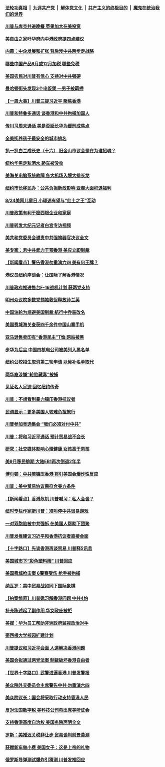 ####  [法轮功真相](../../../../basic/blob/master/README.md?t=08172213) &nbsp;|&nbsp; [九评共产党](../../../../9ping.md/blob/master/README.md?t=08172213) &nbsp;|&nbsp; [解体党文化](../../../../jtdwh.md/blob/master/README.md?t=08172213)  &nbsp;|&nbsp; [共产主义的终极目的](../../../../gczydzjmd.md/blob/master/README.md?t=08172213) &nbsp;|&nbsp; [魔鬼在统治我们的世界](../../../../mgztzwmdsj.md/blob/master/README.md?t=08172213) 

#### [川普与库克共进晚餐 苹果加大在美投资](../pages/nsc412/n11460159.md?t=08172213) 

#### [美自由之家吁华府向中港政府提四点建议](../pages/nsc412/n11460077.md?t=08172213) 

#### [内幕：中企发展和扩张 背后涉中共两步走战略](../pages/nsc412/n11458854.md?t=08172213) 

#### [哪些中国产品9月或12月加税 哪些免税](../pages/nsc412/n11454044.md?t=08172213) 

#### [美国农民对川普有信心 支持对中共强硬](../pages/nsc412/n11459962.md?t=08172213) 

#### [曼哈顿街头发现3个电饭煲 一男子被羁押](../pages/nsc412/n11459947.md?t=08172213) 

#### [【一周大事】川普三提习近平 聚焦香港](../pages/nsc412/n11458052.md?t=08172213) 

#### [川普和特鲁多通话 谈香港和中共拘捕加国人](../pages/nsc412/n11459783.md?t=08172213) 

#### [传川习周末通话 美是否延长华为缓刑成焦点](../pages/nsc412/n11459697.md?t=08172213) 

#### [全美抚养孩子最安全的城市排名](../pages/nsc412/n11459316.md?t=08172213) 

#### [扒一扒白兰成长史（十六） 旧金山市议会是在为谁招魂？](../pages/nsc412/n11459314.md?t=08172213) 

#### [纽约华男走私酒水 轿车被没收](../pages/nsc412/n11459161.md?t=08172213) 

#### [美海关电脑系统故障 各大机场入境大排长龙](../pages/nsc412/n11459156.md?t=08172213) 

#### [纽约市长移民办：公共负担新政影响 亚裔大面积退福利](../pages/nsc412/n11459176.md?t=08172213) 

#### [8/24美网儿童日 小球迷有望与“红土之王”互动](../pages/nsc412/n11459120.md?t=08172213) 

#### [川普政策有利于密西根企业和家庭](../pages/nsc412/n11459075.md?t=08172213) 

#### [川普转发大纪元记者白宫专访视频](../pages/nsc412/n11459086.md?t=08172213) 

#### [美共和党委员会谴责中共强摘器官决议全文](../pages/nsc412/n11438170.md?t=08172213) 

#### [美专家：若中共武力干预香港 美应立即制裁](../pages/nsc412/n11458852.md?t=08172213) 

#### [【新闻看点】警告香港勿重演六四 美有何王牌？](../pages/nsc412/n11454083.md?t=08172213) 

#### [港议员纽约座谈会：让国际了解香港情况](../pages/nsc412/n11456953.md?t=08172213) 

#### [川普政府推进售台F-16战机计划 获两党支持](../pages/nsc412/n11458582.md?t=08172213) 

#### [明州众议院多数党领袖敦促释放孙兰英](../pages/nsc412/n11458257.md?t=08172213) 

#### [中国油轮为规避美国制裁 航行中乔装改名](../pages/nsc412/n11458211.md?t=08172213) 

#### [美国费城海关查获四千余件中国山寨手机](../pages/nsc412/n11456982.md?t=08172213) 

#### [亚马逊售卖印有“香港民主”T恤 网站被黑](../pages/nsc412/n11457687.md?t=08172213) 

#### [步华为后尘 中国四核电公司被美列入黑名单](../pages/nsc412/n11457466.md?t=08172213) 

#### [纽约公校招生取消第二轮申请 以候补名单取代](../pages/nsc412/n11457022.md?t=08172213) 

#### [两华裔涉嫌“轮胎藏毒”被捕](../pages/nsc412/n11456987.md?t=08172213) 

#### [见证名人足迹 回忆纽约传奇](../pages/nsc412/n11456956.md?t=08172213) 

#### [川普：不想看到暴力镇压香港抗议者](../pages/nsc412/n11456332.md?t=08172213) 

#### [民调显示：更多美国人较难负担旅行](../pages/nsc412/n11457163.md?t=08172213) 

#### [川普参加竞选集会 “我们必须对付中共”](../pages/nsc412/n11456541.md?t=08172213) 

#### [川普：将和习近平通话 预计贸易战不会长](../pages/nsc412/n11456364.md?t=08172213) 

#### [研究：社交媒体影响心理健康 女孩高于男孩](../pages/nsc412/n11454388.md?t=08172213) 

#### [美9月移民排期 大陆EB1再次倒退2年半](../pages/nsc412/n11455941.md?t=08172213) 

#### [博尔顿：中共若镇压香港 将引美国会爆炸性反应](../pages/nsc412/n11456046.md?t=08172213) 

#### [川普：美中贸易协议需符合美方条件](../pages/nsc412/n11455967.md?t=08172213) 

#### [【新闻看点】香港危机 川普喊习：私人会谈？](../pages/nsc412/n11455965.md?t=08172213) 

#### [纽时专栏作家挺川普：须叫停中共贸易游戏](../pages/nsc412/n11455787.md?t=08172213) 

#### [一对双胞胎被中共强拆 在美国人帮助下团聚](../pages/nsc412/n11455548.md?t=08172213) 

#### [川普发推建议习近平和香港抗议者直接会面](../pages/nsc412/n11455583.md?t=08172213) 

#### [【十字路口】先谈香港再谈贸易 川普释5讯息](../pages/nsc412/n11454007.md?t=08172213) 

#### [美国城市下“彩色塑料雨” 川普回应](../pages/nsc412/n11454884.md?t=08172213) 

#### [美国费城枪击案 6警察受伤 枪手被拘捕](../pages/nsc412/n11454601.md?t=08172213) 

#### [纳瓦罗：美中贸易战如同下国际象棋](../pages/nsc412/n11453601.md?t=08172213) 

#### [【拍案惊奇】川普邀习解香港问题 中共4怕](../pages/nsc412/n11454035.md?t=08172213) 

#### [补充陈述起了副作用 华女政庇被拒](../pages/nsc412/n11454131.md?t=08172213) 

#### [美媒：华为员工帮助非洲政府监视政治对手](../pages/nsc412/n11453706.md?t=08172213) 

#### [密西根大学校园扩建计划](../pages/nsc412/n11451937.md?t=08172213) 

#### [川普提议和习近平会面 人道解决香港问题](../pages/nsc412/n11453937.md?t=08172213) 

#### [美国会拟通过两党法案 制裁破坏香港自由者](../pages/nsc412/n11453759.md?t=08172213) 

#### [【世界十字路口】武警进逼香港 川普发警报](../pages/nsc412/n11451730.md?t=08172213) 

#### [美众院外交委员会主席警告中共 勿重演六四](../pages/nsc412/n11453178.md?t=08172213) 

#### [美众院议长：国会将采取行动支持香港人民](../pages/nsc412/n11453389.md?t=08172213) 

#### [反对法国数字税 美科技公司将出席美听证会](../pages/nsc412/n11453208.md?t=08172213) 

#### [支持香港高度自治权 美国务院声明全文](../pages/nsc412/n11453230.md?t=08172213) 

#### [罗斯：美推迟关税非让步 贸易谈判前景莫测](../pages/nsc412/n11453090.md?t=08172213) 

#### [获赠新车做小费 美国女子：这是上帝的礼物](../pages/nsc412/n11453040.md?t=08172213) 

#### [俄罗斯导弹测试爆炸引猜测 川普发推回应](../pages/nsc412/n11452595.md?t=08172213) 

